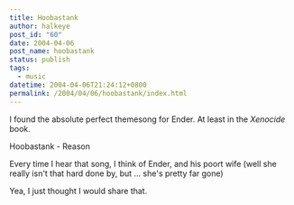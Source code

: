 ```yaml
---
title: Hoobastank
author: halkeye
post_id: "60"
date: 2004-04-06
post_name: hoobastank
status: publish
tags:
  - music
datetime: 2004-04-06T21:24:12+0800
permalink: /2004/04/06/hoobastank/index.html
---
```


I found the absolute perfect themesong for Ender. At least in the _Xenocide_ book.

Hoobastank - Reason

Every time I hear that song, I think of Ender, and his poort wife (well she really isn't that hard done by, but ... she's pretty far gone)

Yea, I just thought I would share that.